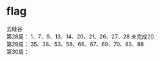 # flag
去硅谷<br>
第28周： 1、7、9、13、14、20、21、26、27、28  未完成20 <br>
第29周： 35、38、53、58、66、67、69、70、83、88  <br>
第30周： 
